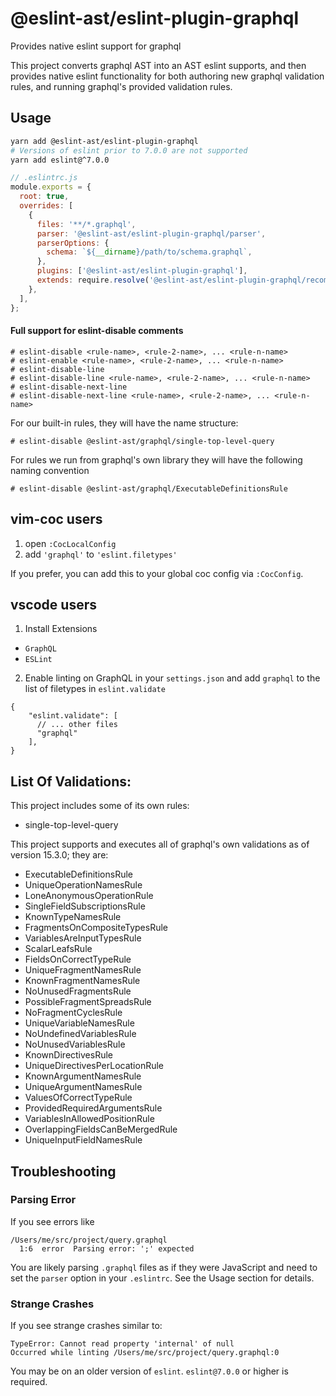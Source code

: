 # @eslint-ast/eslint-plugin-graphql

Provides native eslint support for graphql

This project converts graphql AST into an AST eslint supports, and then
provides native eslint functionality for both authoring new graphql validation
rules, and running graphql's provided validation rules.

## Usage

```sh
yarn add @eslint-ast/eslint-plugin-graphql
# Versions of eslint prior to 7.0.0 are not supported
yarn add eslint@^7.0.0
```

```js
// .eslintrc.js
module.exports = {
  root: true,
  overrides: [
    {
      files: '**/*.graphql',
      parser: '@eslint-ast/eslint-plugin-graphql/parser',
      parserOptions: {
        schema: `${__dirname}/path/to/schema.graphql`,
      },
      plugins: ['@eslint-ast/eslint-plugin-graphql'],
      extends: require.resolve('@eslint-ast/eslint-plugin-graphql/recommended.js'),
    },
  ],
};
```

#### Full support for eslint-disable comments

```
# eslint-disable <rule-name>, <rule-2-name>, ... <rule-n-name>
# eslint-enable <rule-name>, <rule-2-name>, ... <rule-n-name>
# eslint-disable-line
# eslint-disable-line <rule-name>, <rule-2-name>, ... <rule-n-name>
# eslint-disable-next-line
# eslint-disable-next-line <rule-name>, <rule-2-name>, ... <rule-n-name>
```

For our built-in rules, they will have the name structure:

```
# eslint-disable @eslint-ast/graphql/single-top-level-query
```

For rules we run from graphql's own library they will have the following naming convention

```
# eslint-disable @eslint-ast/graphql/ExecutableDefinitionsRule
```

## vim-coc users

1. open `:CocLocalConfig`
2. add `'graphql'` to `'eslint.filetypes'`

If you prefer, you can add this to your global coc config via `:CocConfig`.

## vscode users

1. Install Extensions

- `GraphQL`
- `ESLint`

2. Enable linting on GraphQL in your `settings.json` and add `graphql` to the list of filetypes in `eslint.validate`

```
{
    "eslint.validate": [
      // ... other files
      "graphql"
    ],
}
```

## List Of Validations:

This project includes some of its own rules:

- single-top-level-query

This project supports and executes all of graphql's own validations as of version 15.3.0; they are:

- ExecutableDefinitionsRule
- UniqueOperationNamesRule
- LoneAnonymousOperationRule
- SingleFieldSubscriptionsRule
- KnownTypeNamesRule
- FragmentsOnCompositeTypesRule
- VariablesAreInputTypesRule
- ScalarLeafsRule
- FieldsOnCorrectTypeRule
- UniqueFragmentNamesRule
- KnownFragmentNamesRule
- NoUnusedFragmentsRule
- PossibleFragmentSpreadsRule
- NoFragmentCyclesRule
- UniqueVariableNamesRule
- NoUndefinedVariablesRule
- NoUnusedVariablesRule
- KnownDirectivesRule
- UniqueDirectivesPerLocationRule
- KnownArgumentNamesRule
- UniqueArgumentNamesRule
- ValuesOfCorrectTypeRule
- ProvidedRequiredArgumentsRule
- VariablesInAllowedPositionRule
- OverlappingFieldsCanBeMergedRule
- UniqueInputFieldNamesRule

## Troubleshooting

### Parsing Error

If you see errors like

```
/Users/me/src/project/query.graphql
  1:6  error  Parsing error: ';' expected
```

You are likely parsing `.graphql` files as if they were JavaScript and need to
set the `parser` option in your `.eslintrc`. See the Usage section for
details.

### Strange Crashes

If you see strange crashes similar to:

```
TypeError: Cannot read property 'internal' of null
Occurred while linting /Users/me/src/project/query.graphql:0
```

You may be on an older version of `eslint`. `eslint@7.0.0` or higher is required.
